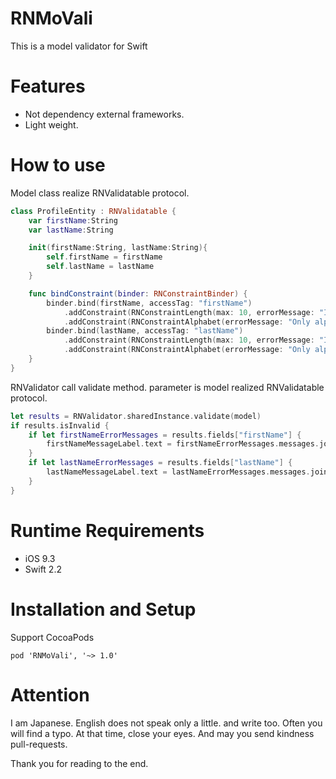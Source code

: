 # RNMoVali
This is a model validator for Swift

# Features
- Not dependency external frameworks.
- Light weight.


# How to use

Model class realize RNValidatable protocol.

~~~swift
class ProfileEntity : RNValidatable {
    var firstName:String
    var lastName:String

    init(firstName:String, lastName:String){
        self.firstName = firstName
        self.lastName = lastName
    }

    func bindConstraint(binder: RNConstraintBinder) {
        binder.bind(firstName, accessTag: "firstName")
            .addConstraint(RNConstraintLength(max: 10, errorMessage: "Invalid range"))
            .addConstraint(RNConstraintAlphabet(errorMessage: "Only alphabets."))
        binder.bind(lastName, accessTag: "lastName")
            .addConstraint(RNConstraintLength(max: 10, errorMessage: "Invalid range"))
            .addConstraint(RNConstraintAlphabet(errorMessage: "Only alphabets."))
    }
}
~~~


RNValidator call validate method.
parameter is model realized RNValidatable protocol.

~~~swift
let results = RNValidator.sharedInstance.validate(model)
if results.isInvalid {
    if let firstNameErrorMessages = results.fields["firstName"] {
        firstNameMessageLabel.text = firstNameErrorMessages.messages.joinWithSeparator("\n")
    }
    if let lastNameErrorMessages = results.fields["lastName"] {
        lastNameMessageLabel.text = lastNameErrorMessages.messages.joinWithSeparator("\n")
    }
}
~~~


# Runtime Requirements

- iOS 9.3
- Swift 2.2

# Installation and Setup

Support CocoaPods

~~~podfile
pod 'RNMoVali', '~> 1.0'
~~~

# Attention

I am Japanese. English does not speak only a little. and write too.
Often you will find a typo. At that time, close your eyes. And may you send kindness pull-requests.

Thank you for reading to the end.
